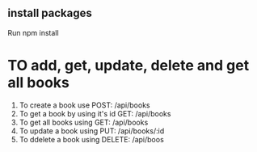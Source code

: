 ## install packages

Run npm install

# TO add, get, update, delete and get all books

1. To create a book use POST: /api/books
2. To get a book by using it's id GET: /api/books
3. To get all books using GET: /api/books
4. To update a book using PUT: /api/books/:id
5. To ddelete a book using DELETE: /api/boos
